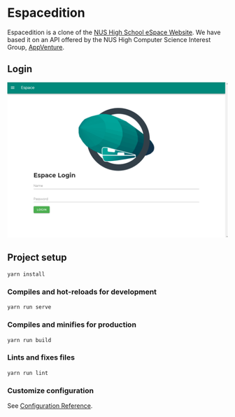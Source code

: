 # Espacedition

Espacedition is a clone of the [NUS High School eSpace Website](https://espace.nushigh.edu.sg/Lms/student.aspx). We have based it on an API offered by the NUS High Computer Science Interest Group, [AppVenture](https://nush.app/).

## Login

![](img/login.png)

## Project setup
```
yarn install
```

### Compiles and hot-reloads for development
```
yarn run serve
```

### Compiles and minifies for production
```
yarn run build
```

### Lints and fixes files
```
yarn run lint
```

### Customize configuration
See [Configuration Reference](https://cli.vuejs.org/config/).
